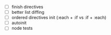* [ ] finish directives
* [ ] better list diffing
* [ ] ordered directives init (:each + :if vs :if + :each)
* [ ] autoinit
* [ ] node tests